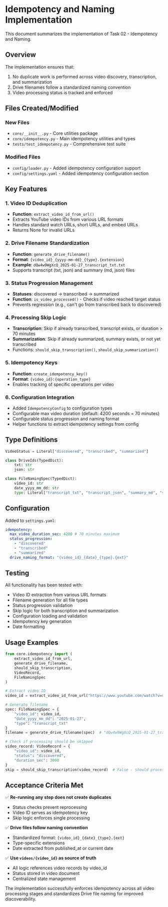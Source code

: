 # Idempotency and Naming Implementation

This document summarizes the implementation of Task 02 - Idempotency and Naming.

## Overview

The implementation ensures that:

1. No duplicate work is performed across video discovery, transcription, and summarization
2. Drive filenames follow a standardized naming convention
3. Video processing status is tracked and enforced

## Files Created/Modified

### New Files

- `core/__init__.py` - Core utilities package
- `core/idempotency.py` - Main idempotency utilities and types
- `tests/test_idempotency.py` - Comprehensive test suite

### Modified Files

- `config/loader.py` - Added idempotency configuration support
- `config/settings.yaml` - Added idempotency configuration section

## Key Features

### 1. Video ID Deduplication

- **Function**: `extract_video_id_from_url()`
- Extracts YouTube video IDs from various URL formats
- Handles standard watch URLs, short URLs, and embed URLs
- Returns None for invalid URLs

### 2. Drive Filename Standardization

- **Function**: `generate_drive_filename()`
- **Format**: `{video_id}_{yyyy-mm-dd}_{type}.{extension}`
- **Example**: `dQw4w9WgXcQ_2025-01-27_transcript_txt.txt`
- Supports transcript (txt, json) and summary (md, json) files

### 3. Status Progression Management

- **Statuses**: discovered → transcribed → summarized
- **Function**: `is_video_processed()` - Checks if video reached target status
- Prevents regression (e.g., can't go from transcribed back to discovered)

### 4. Processing Skip Logic

- **Transcription**: Skip if already transcribed, transcript exists, or duration > 70 minutes
- **Summarization**: Skip if already summarized, summary exists, or not yet transcribed
- Functions: `should_skip_transcription()`, `should_skip_summarization()`

### 5. Idempotency Keys

- **Function**: `create_idempotency_key()`
- **Format**: `{video_id}:{operation_type}`
- Enables tracking of specific operations per video

### 6. Configuration Integration

- Added `IdempotencyConfig` to configuration types
- Configurable max video duration (default: 4200 seconds = 70 minutes)
- Configurable status progression and naming format
- Helper functions to extract idempotency settings from config

## Type Definitions

```python
VideoStatus = Literal["discovered", "transcribed", "summarized"]

class DriveIds(TypedDict):
    txt: str
    json: str

class FileNamingSpec(TypedDict):
    video_id: str
    date_yyyy_mm_dd: str
    type: Literal["transcript_txt", "transcript_json", "summary_md", "summary_json"]
```

## Configuration

Added to `settings.yaml`:

```yaml
idempotency:
  max_video_duration_sec: 4200 # 70 minutes maximum
  status_progression:
    - "discovered"
    - "transcribed"
    - "summarized"
  drive_naming_format: "{video_id}_{date}_{type}.{ext}"
```

## Testing

All functionality has been tested with:

- Video ID extraction from various URL formats
- Filename generation for all file types
- Status progression validation
- Skip logic for both transcription and summarization
- Configuration loading and validation
- Idempotency key generation
- Date formatting

## Usage Examples

```python
from core.idempotency import (
    extract_video_id_from_url,
    generate_drive_filename,
    should_skip_transcription,
    VideoRecord,
    FileNamingSpec
)

# Extract video ID
video_id = extract_video_id_from_url("https://www.youtube.com/watch?v=dQw4w9WgXcQ")

# Generate filename
spec: FileNamingSpec = {
    "video_id": video_id,
    "date_yyyy_mm_dd": "2025-01-27",
    "type": "transcript_txt"
}
filename = generate_drive_filename(spec)  # "dQw4w9WgXcQ_2025-01-27_transcript_txt.txt"

# Check if processing should be skipped
video_record: VideoRecord = {
    "video_id": video_id,
    "status": "discovered",
    "duration_sec": 3000
}
skip = should_skip_transcription(video_record)  # False - should process
```

## Acceptance Criteria Met

✅ **Re-running any step does not create duplicates**

- Status checks prevent reprocessing
- Video ID serves as idempotency key
- Skip logic enforces single processing

✅ **Drive files follow naming convention**

- Standardized format: `{video_id}_{date}_{type}.{ext}`
- Type-specific extensions
- Date extracted from published_at or current date

✅ **Use `videos/{video_id}` as source of truth**

- All logic references video records by video_id
- Status stored in video document
- Centralized state management

The implementation successfully enforces idempotency across all video processing stages and standardizes Drive file naming for improved discoverability.
